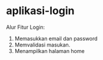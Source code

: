 # aplikasi-login
Alur Fitur Login:
1. Memasukkan email dan password
2. Memvalidasi masukan.
3. Menampilkan halaman home
